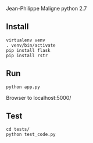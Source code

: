 Jean-Philippe Maligne
python 2.7

## Install

```
virtualenv venv
. venv/bin/activate
pip install flask
pip install rstr
```

## Run

`python app.py`

Browser to localhost:5000/

## Test

```
cd tests/
python test_code.py
```
